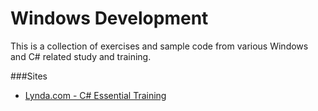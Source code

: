 # Windows Development
This is a collection of exercises and sample code from various Windows and C# related study and training.

###Sites
* [Lynda.com - C# Essential Training](http://www.lynda.com/tutorial/83789)